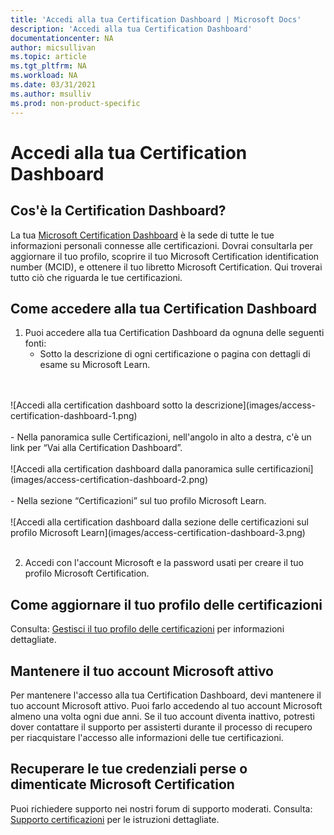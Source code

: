 ```yaml
---
title: 'Accedi alla tua Certification Dashboard | Microsoft Docs'
description: 'Accedi alla tua Certification Dashboard' 
documentationcenter: NA 
author: micsullivan
ms.topic: article
ms.tgt_pltfrm: NA
ms.workload: NA
ms.date: 03/31/2021
ms.author: msulliv
ms.prod: non-product-specific
---
```

# Accedi alla tua Certification Dashboard

## Cos'è la Certification Dashboard?

La tua [Microsoft Certification Dashboard](https://aka.ms/certdashboard) è la sede di tutte le tue informazioni personali connesse alle certificazioni. Dovrai consultarla per aggiornare il tuo profilo, scoprire il tuo Microsoft Certification identification number (MCID), e ottenere il tuo libretto Microsoft Certification. Qui troverai tutto ciò che riguarda le tue certificazioni.  

## Come accedere alla tua Certification Dashboard

1. Puoi accedere alla tua Certification Dashboard da ognuna delle seguenti fonti:
    - Sotto la descrizione di ogni certificazione o pagina con dettagli di esame su Microsoft Learn.
<br/>
<br/>
![Accedi alla certification dashboard sotto la descrizione](images/access-certification-dashboard-1.png)
<br/>
<br/>
    - Nella panoramica sulle Certificazioni, nell'angolo in alto a destra, c'è un link per “Vai alla Certification Dashboard”.
<br/>
<br/>
![Accedi alla certification dashboard dalla panoramica sulle certificazioni](images/access-certification-dashboard-2.png)
<br/>
<br/>
    - Nella sezione “Certificazioni” sul tuo profilo Microsoft Learn.
<br/>
<br/>
![Accedi alla certification dashboard dalla sezione delle certificazioni sul profilo Microsoft Learn](images/access-certification-dashboard-3.png)
<br/>
<br/>

2. Accedi con l'account Microsoft e la password usati per creare il tuo profilo Microsoft Certification.

## Come aggiornare il tuo profilo delle certificazioni 

Consulta: [Gestisci il tuo profilo delle certificazioni](/learn/certifications/manage-certification-profile) per informazioni dettagliate.

## Mantenere il tuo account Microsoft attivo

Per mantenere l'accesso alla tua Certification Dashboard, devi mantenere il tuo account Microsoft attivo. Puoi farlo accedendo al tuo account Microsoft almeno una volta ogni due anni. Se il tuo account diventa inattivo, potresti dover contattare il supporto per assisterti durante il processo di recupero per riacquistare l'accesso alle informazioni delle tue certificazioni. 

## Recuperare le tue credenziali perse o dimenticate Microsoft Certification 

Puoi richiedere supporto nei nostri forum di supporto moderati. Consulta: [Supporto certificazioni](/learn/certifications/help) per le istruzioni dettagliate. 